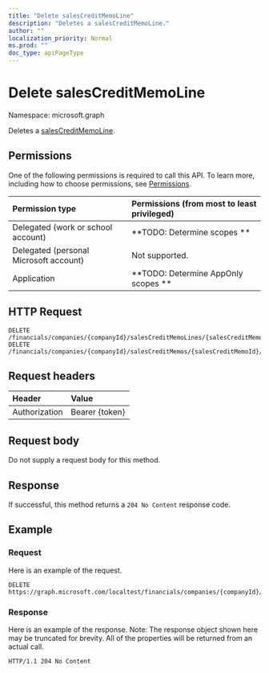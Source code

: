 ```yaml
---
title: "Delete salesCreditMemoLine"
description: "Deletes a salesCreditMemoLine."
author: ""
localization_priority: Normal
ms.prod: ""
doc_type: apiPageType
---
```


# Delete salesCreditMemoLine

Namespace: microsoft.graph

Deletes a [salesCreditMemoLine](../resources/salescreditmemoline.md).

## Permissions
One of the following permissions is required to call this API. To learn more, including how to choose permissions, see [Permissions](/concepts/permissions-reference.md).

|Permission type|Permissions (from most to least privileged)|
|:---|:---|
|Delegated (work or school account)|**TODO: Determine scopes **|
|Delegated (personal Microsoft account)|Not supported.|
|Application|**TODO: Determine AppOnly scopes **|

## HTTP Request
<!-- {
  "blockType": "ignored"
}
-->
``` http
DELETE /financials/companies/{companyId}/salesCreditMemoLines/{salesCreditMemoLineId}
DELETE /financials/companies/{companyId}/salesCreditMemos/{salesCreditMemoId}/salesCreditMemoLines/{salesCreditMemoLineId}
```

## Request headers
|Header|Value|
|:---|:---|
|Authorization|Bearer {token}|

## Request body
Do not supply a request body for this method.

## Response
If successful, this method returns a `204 No Content` response code.

## Example

### Request
Here is an example of the request.
<!-- {
  "blockType": "request",
  "name": "delete_salescreditmemoline"
}
-->
``` http
DELETE https://graph.microsoft.com/localtest/financials/companies/{companyId}/salesCreditMemoLines/{salesCreditMemoLineId}
```

### Response
Here is an example of the response. Note: The response object shown here may be truncated for brevity. All of the properties will be returned from an actual call.
<!-- {
  "blockType": "response",
  "truncated": true
}
-->
``` http
HTTP/1.1 204 No Content
```

